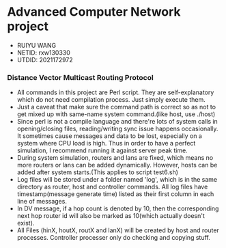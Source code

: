 Advanced Computer Network project 
=================================
* RUIYU WANG 
* NETID: rxw130330
* UTDID: 2021172972

### Distance Vector Multicast Routing Protocol
* All commands in this project are Perl script. They are self-explanatory which do not need compilation process. Just simply execute them.
* Just a caveat that make sure the command path is correct so as not to get mixed up with same-name system command.(like host, use ./host)
* Since perl is not a compile language and there're lots of system calls in opening/closing files, reading/writing sync issue happens occasionally. It sometimes cause messages and data to be lost, especially on a system where CPU load is high. Thus in order to have a perfect simulation, I recommend running it against server peak time.
* During system simulation, routers and lans are fixed, which means no more routers or lans can be added dynamically. However, hosts can be added after system starts.(This applies to script test6.sh)
* Log files will be stored under a folder named 'log', which is in the same directory as router, host and controller commands. All log files have timestamp(message generate time) listed as their first column in each line of messages.
* In DV message, if a hop count is denoted by 10, then the corresponding next hop router id will also be marked as 10(which actually doesn't exist).
* All Files (hinX, houtX, routX and lanX) will be created by host and router processes. Controller processer only do checking and copying stuff.
